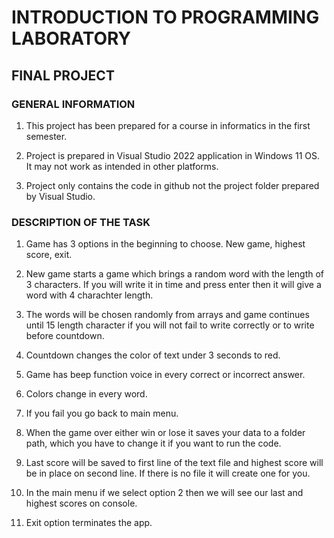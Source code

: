 # INTRODUCTION TO PROGRAMMING LABORATORY

## FINAL PROJECT

### GENERAL INFORMATION

1. This project has been prepared for a course in informatics in the first semester.

2. Project is prepared in Visual Studio 2022 application in Windows 11 OS. It may not work as intended in other platforms.

3. Project only contains the code in github not the project folder prepared by Visual Studio.

### DESCRIPTION OF THE TASK

1. Game has 3 options in the beginning to choose. New game, highest score, exit.

2. New game starts a game which brings a random word with the length of 3 characters. If you will write it in time and press enter then it will give a word with 4 charachter length.

3. The words will be chosen randomly from arrays and game continues until 15 length character if you will not fail to write correctly or to write before countdown.

4. Countdown changes the color of text under 3 seconds to red.

5. Game has beep function voice in every correct or incorrect answer.

6. Colors change in every word.

7. If you fail you go back to main menu.

8. When the game over either win or lose it saves your data to a folder path, which you have to change it if you want to run the code.

9. Last score will be saved to first line of the text file and highest score will be in place on second line. If there is no file it will create one for you.

10. In the main menu if we select option 2 then we will see our last and highest scores on console.

11. Exit option terminates the app.